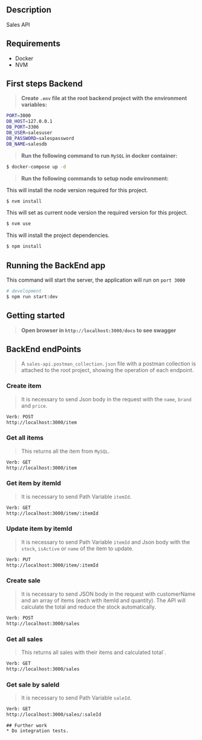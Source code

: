 ## Description
Sales API
## Requirements
* Docker
* NVM

## First steps Backend
> **Create `.env` file at the root backend project with the environment variables:**

```sh
PORT=3000
DB_HOST=127.0.0.1
DB_PORT=3306
DB_USER=salesuser
DB_PASSWORD=salespassword
DB_NAME=salesdb

```
> **Run the following command to run `MySQL` in docker container:**
```bash
$ docker-compose up -d
```
> **Run the following commands to setup node environment:**

This will install the node version required for this project.
```bash
$ nvm install 
```

This will set as current node version the required version for this project.
```bash
$ nvm use 
```

This will install the project dependencies.
```bash
$ npm install
```
## Running the BackEnd app
This command will start the server, the application will run on `port 3000`

```bash
# development
$ npm run start:dev
```

## Getting started
> **Open browser in `http://localhost:3000/docs` to see swagger**


## BackEnd endPoints
> A `sales-api.postman_collection.json` file with a postman collection is attached to the root project, showing the operation of each endpoint.
### Create item
> It is necessary to send Json body in the request with the `name`, `brand` and `price`.

```bash
Verb: POST
http://localhost:3000/item
```

### Get all items
> This returns all the item from `MySQL`.

```bash
Verb: GET
http://localhost:3000/item
```

### Get item by itemId
> It is necessary to send Path Variable `itemId`.

```bash
Verb: GET
http://localhost:3000/item/:itemId
```

### Update item by itemId
> It is necessary to send Path Variable `itemId` and Json body with the `stock`, `isActive` or `name` of the item to update.

```bash
Verb: PUT
http://localhost:3000/item/:itemId
```

### Create sale
> It is necessary to send JSON body in the request with customerName and an array of items (each with itemId and quantity). The API will calculate the total and reduce the stock automatically.

```bash
Verb: POST
http://localhost:3000/sales
```

### Get all sales
> This returns all sales with their items and calculated total`.

```bash
Verb: GET
http://localhost:3000/sales
```

### Get sale by saleId
> It is necessary to send Path Variable `saleId`.

```bash
Verb: GET
http://localhost:3000/sales/:saleId
```

```
## Further work
* Do integration tests.